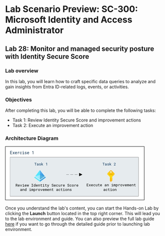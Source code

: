 # Lab Scenario Preview: SC-300:  Microsoft Identity and Access Administrator

## Lab 28: Monitor and managed security posture with Identity Secure Score

### Lab overview

In this lab, you will learn how to  craft specific data queries to analyze and gain insights from Entra ID-related logs, events, or activities.

### Objectives
  
After completing this lab, you will be able to complete the following tasks:

+ Task 1: Review Identity Secure Score and improvement actions
+ Task 2: Execute an improvement action

  
### Architecture Diagram

   ![](./media/arch28.png)

Once you understand the lab's content, you can start the Hands-on Lab by clicking the **Launch** button located in the top right corner. This will lead you to the lab environment and guide. You can also preview the full lab guide [here](https://experience.cloudlabs.ai/#/labguidepreview/0e343c8b-44fe-4b75-9a27-59e3f62d4a7f) if you want to go through the detailed guide prior to launching lab environment.














